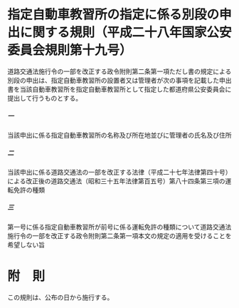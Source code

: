 # 指定自動車教習所の指定に係る別段の申出に関する規則（平成二十八年国家公安委員会規則第十九号）
道路交通法施行令の一部を改正する政令附則第二条第一項ただし書の規定による別段の申出は、指定自動車教習所の設置者又は管理者が次の事項を記載した申出書を当該自動車教習所を指定自動車教習所として指定した都道府県公安委員会に提出して行うものとする。
##### 一
当該申出に係る指定自動車教習所の名称及び所在地並びに管理者の氏名及び住所
##### 二
当該申出に係る道路交通法の一部を改正する法律（平成二十七年法律第四十号）による改正後の道路交通法（昭和三十五年法律第百五号）第八十四条第三項の運転免許の種類
##### 三
第一号に係る指定自動車教習所が前号に係る運転免許の種類について道路交通法施行令の一部を改正する政令附則第二条第一項本文の規定の適用を受けることを希望しない旨
# 附　則
この規則は、公布の日から施行する。
